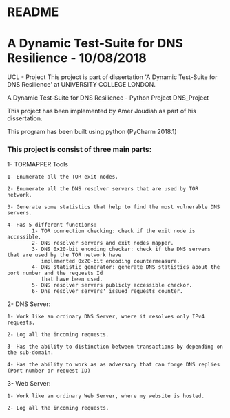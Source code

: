 # README #

# A Dynamic Test-Suite for DNS Resilience - 10/08/2018

UCL - Project
This project is part of dissertation 'A Dynamic Test-Suite for DNS Resilience' at UNIVERSITY COLLEGE LONDON.

A Dynamic Test-Suite for DNS Resilience - Python Project DNS_Project

This project has been implemented by Amer Joudiah as part of his dissertation.

This program has been built using python (PyCharm 2018.1)


### This project is consist of three main parts: ###

1- TORMAPPER Tools

    1- Enumerate all the TOR exit nodes.

    2- Enumerate all the DNS resolver servers that are used by TOR network.

    3- Generate some statistics that help to find the most vulnerable DNS servers.

    4- Has 5 different functions:
            1- TOR connection checking: check if the exit node is accessible.
            2- DNS resolver servers and exit nodes mapper.
            3- DNS 0x20-bit encoding checker: check if the DNS servers that are used by the TOR network have
               implemented 0x20-bit encoding countermeasure.
            4- DNS statistic generator: generate DNS statistics about the port number and the requests Id
               that have been used.
            5- DNS resolver servers publicly accessible checkor.
            6- Dns resolver servers' issued requests counter.

2- DNS Server:

    1- Work like an ordinary DNS Server, where it resolves only IPv4 requests.

    2- Log all the incoming requests.

    3- Has the ability to distinction between transactions by depending on the sub-domain.

    4- Has the ability to work as as adversary that can forge DNS replies (Port number or request ID)

3- Web Server:

    1- Work like an ordinary Web Server, where my website is hosted.

    2- Log all the incoming requests.

